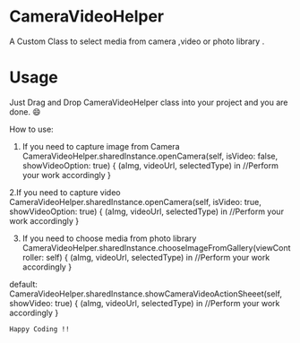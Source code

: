 # CameraVideoHelper
A Custom Class to select media from camera ,video  or photo library .

# Usage
Just Drag and Drop CameraVideoHelper class into your project and you are done. 😄

How to use:

1.  If you need to capture image from Camera 
 CameraVideoHelper.sharedInstance.openCamera(self, isVideo: false, showVideoOption: true) { (aImg, videoUrl, selectedType)  in
      //Perform your work accordingly
 }
  
  2.If you need to capture video
  CameraVideoHelper.sharedInstance.openCamera(self, isVideo: true, showVideoOption: true) { (aImg, videoUrl, selectedType) in
      //Perform your work accordingly
  }
  
  3. If you need to choose media from photo library
  CameraVideoHelper.sharedInstance.chooseImageFromGallery(viewController: self) { (aImg, videoUrl, selectedType) in
      //Perform your work accordingly
  }
  
default:
CameraVideoHelper.sharedInstance.showCameraVideoActionSheeet(self, showVideo: true) { (aImg, videoUrl, selectedType) in
    //Perform your work accordingly
    }
    
    
    Happy Coding !!
